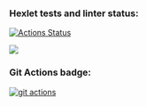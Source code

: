 ### Hexlet tests and linter status:
[![Actions Status](https://github.com/pavelpminaev/python-project-lvl1/workflows/hexlet-check/badge.svg)](https://github.com/pavelpminaev/python-project-lvl1/actions)

<a href="https://codeclimate.com/github/codeclimate/codeclimate/maintainability"><img src="https://api.codeclimate.com/v1/badges/a99a88d28ad37a79dbf6/maintainability" /></a>

### Git Actions badge:
[![git actions](https://github.com/pavelpminaev/python-project-lvl1/.github/workflows/github-actions/badge.svg)](https://github.com/pavelpminaev/python-project-lvl1/actions)

